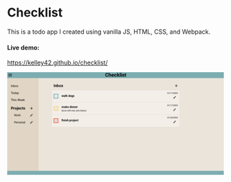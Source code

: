 # Checklist

This is a todo app I created using vanilla JS, HTML, CSS, and Webpack.

#### Live demo:
https://kelley42.github.io/checklist/

<img src="dist/images/screenshot.png" alt="checklist screenshot"/>